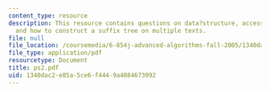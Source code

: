 ```yaml
---
content_type: resource
description: This resource contains questions on data?structure, access?time?in?splay?trees,
  and how to construct a suffix tree on multiple texts.
file: null
file_location: /coursemedia/6-854j-advanced-algorithms-fall-2005/1340dac2e85a5ce6f4449a4084673992_ps2.pdf
file_type: application/pdf
resourcetype: Document
title: ps2.pdf
uid: 1340dac2-e85a-5ce6-f444-9a4084673992
---
```

